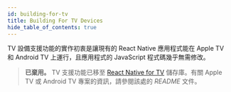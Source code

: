 ```yaml
---
id: building-for-tv
title: Building For TV Devices
hide_table_of_contents: true
---
```


TV 設備支援功能的實作初衷是讓現有的 React Native 應用程式能在 Apple TV 和 Android TV 上運行，且應用程式的 JavaScript 程式碼幾乎無需修改。

> **已棄用。** TV 支援功能已移至 [React Native for TV](https://github.com/react-native-tvos/react-native-tvos#readme) 儲存庫。有關 Apple TV 或 Android TV 專案的資訊，請參閱該處的 _README_ 文件。